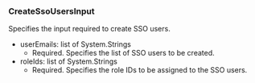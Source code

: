 ### CreateSsoUsersInput
Specifies the input required to create SSO users.

- userEmails: list of System.Strings
  - Required. Specifies the list of SSO users to be created.
- roleIds: list of System.Strings
  - Required. Specifies the role IDs to be assigned to the SSO users.
